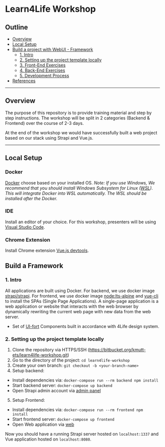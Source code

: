 # Learn4Life Workshop

## Outline

- [Overview](#overview)
- [Local Setup](#local-setup)
- [Build a project with WebUI - Framework](#build-a-framework)
  - [1. Intro](#1-intro)
  - [2. Setting up the project template locally](#2-setting-up-the-project-template-locally)
  - [3. Front-End Exercises](#3-front-end-exercises)
  - [4. Back-End Exercises](#4-back-end-exercises)
  - [5. Development Process](#5-development-process)
- [References](#references)

---

## Overview

The purpose of this repository is to provide training material and step by step instructions. The workshop will be split in 2 categories (Backend & Frontend) over the course of 2-3 days.

At the end of the workshop we would have successfully built a web project based on our stack using Strapi and Vue.js.

---

## Local Setup

### Docker

[Docker](https://www.docker.com/) choose based on your installed OS.
_Note: If you use Windows, We recommend that you should install Windows Subsystem for Linux ([WSL](https://learn.microsoft.com/en-us/windows/wsl/install)). This will integrate Docker into WSL automatically. The WSL should be installed after the Docker._

### IDE

Install an editor of your choice. For this workshop, presenters will be using [Visual Studio Code](https://code.visualstudio.com).

### Chrome Extension

Install Chrome extension [Vue.js devtools](https://chrome.google.com/webstore/detail/vuejs-devtools/nhdogjmejiglipccpnnnanhbledajbpd).

## Build a Framework

### 1. Intro

All applications are built using Docker. For backend, we use docker image [strapi/strapi](https://hub.docker.com/r/strapi/strapi). For frontend, we use docker image [node:lts-alpine](https://hub.docker.com/_/node) and [vue-cli](https://cli.vuejs.org/guide/installation.html) to install the SPAs (Single Page Applications). A single-page application is a web application or website that interacts with the web browser by dynamically rewriting the current web page with new data from the web server.

- Set of [UI-fort](https://docs.uifort.com/bamburgh-vue-admin-dashboard-bootstrap-vue-pro-docs) Components built in accordance with 4Life design system.

### 2. Setting up the project template locally

1. Clone the repository via HTTPS/SSH (https://bitbucket.org/kmutt-ets/learn4life-workshop.git)
2. Go to the directory of the project: `cd learn4life-workshop`
3. Create your own branch: `git checkout -b <your-branch-name>`
4. Setup backend:

- Install dependencies via: `docker-compose run --rm backend npm install`
- Start backend server: `docker-compose up backend`
- Open Strapi admin account via [admin panel](http://localhost:1337)

5. Setup Frontend:

- Install dependencies via: `docker-compose run --rm frontend npm install`
- Start frontend server: `docker-compose up frontend`
- Open Web application via [web](http://localhost:8080)

Now you should have a running Strapi server hosted on `localhost:1337` and Vue application hosted on `localhost:8080`.
